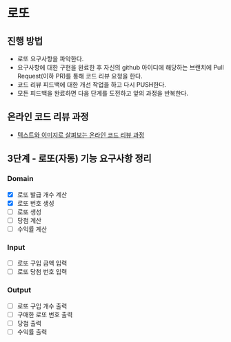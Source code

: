 # 로또
## 진행 방법
* 로또 요구사항을 파악한다.
* 요구사항에 대한 구현을 완료한 후 자신의 github 아이디에 해당하는 브랜치에 Pull Request(이하 PR)를 통해 코드 리뷰 요청을 한다.
* 코드 리뷰 피드백에 대한 개선 작업을 하고 다시 PUSH한다.
* 모든 피드백을 완료하면 다음 단계를 도전하고 앞의 과정을 반복한다.

## 온라인 코드 리뷰 과정
* [텍스트와 이미지로 살펴보는 온라인 코드 리뷰 과정](https://github.com/next-step/nextstep-docs/tree/master/codereview)

## 3단계 - 로또(자동) 기능 요구사항 정리

### Domain
- [X] 로또 발급 개수 계산
- [X] 로또 번호 생성
- [ ] 로또 생성
- [ ] 당첨 계산
- [ ] 수익률 계산

### Input
- [ ] 로또 구입 금액 입력
- [ ] 로또 당첨 번호 입력

### Output
- [ ] 로또 구입 개수 출력
- [ ] 구매한 로또 번호 출력
- [ ] 당첨 출력
- [ ] 수익률 출력